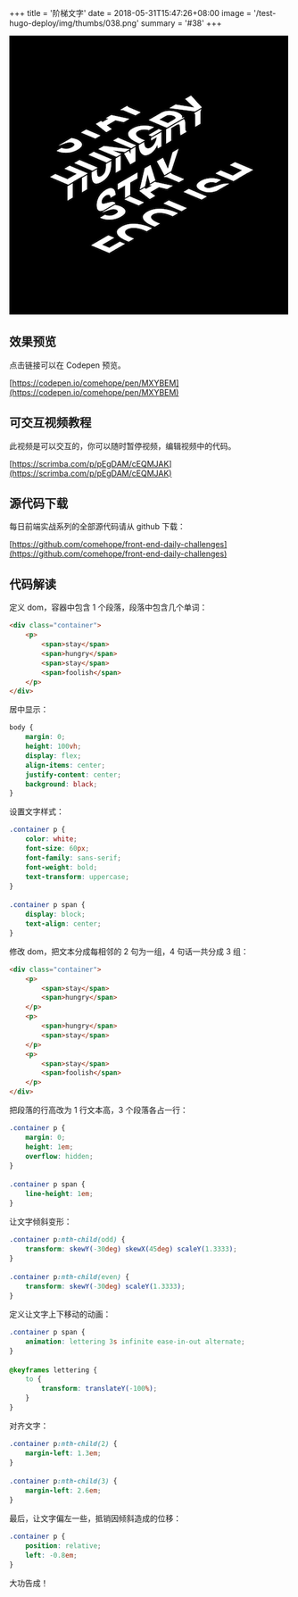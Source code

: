 +++
title = '阶梯文字'
date = 2018-05-31T15:47:26+08:00
image = '/test-hugo-deploy/img/thumbs/038.png'
summary = '#38'
+++

![](./work.png)

## 效果预览

点击链接可以在 Codepen 预览。

[https://codepen.io/comehope/pen/MXYBEM](https://codepen.io/comehope/pen/MXYBEM)

## 可交互视频教程

此视频是可以交互的，你可以随时暂停视频，编辑视频中的代码。

[https://scrimba.com/p/pEgDAM/cEQMJAK](https://scrimba.com/p/pEgDAM/cEQMJAK)

## 源代码下载

每日前端实战系列的全部源代码请从 github 下载：

[https://github.com/comehope/front-end-daily-challenges](https://github.com/comehope/front-end-daily-challenges)

## 代码解读

定义 dom，容器中包含 1 个段落，段落中包含几个单词：
```html
<div class="container">
	<p>
		<span>stay</span>
		<span>hungry</span>
		<span>stay</span>
		<span>foolish</span>
	</p>
</div>
```

居中显示：
```css
body {
	margin: 0;
	height: 100vh;
	display: flex;
	align-items: center;
	justify-content: center;
	background: black;
}
```

设置文字样式：
```css
.container p {
	color: white;
    font-size: 60px;
    font-family: sans-serif;
    font-weight: bold;
    text-transform: uppercase;
}

.container p span {
	display: block;
	text-align: center;
}
```

修改 dom，把文本分成每相邻的 2 句为一组，4 句话一共分成 3 组：
```html
<div class="container">
	<p>
		<span>stay</span>
		<span>hungry</span>
	</p>
	<p>
		<span>hungry</span>
		<span>stay</span>
	</p>
	<p>
		<span>stay</span>
		<span>foolish</span>
	</p>
</div>
```

把段落的行高改为 1 行文本高，3 个段落各占一行：
```css
.container p {
	margin: 0;
	height: 1em;
	overflow: hidden;
}

.container p span {
	line-height: 1em;
}
```

让文字倾斜变形：
```css
.container p:nth-child(odd) {
	transform: skewY(-30deg) skewX(45deg) scaleY(1.3333);
}

.container p:nth-child(even) {
	transform: skewY(-30deg) scaleY(1.3333);
}
```

定义让文字上下移动的动画：
```css
.container p span {
	animation: lettering 3s infinite ease-in-out alternate;
}

@keyframes lettering {
	to {
		transform: translateY(-100%);
	}
}
```

对齐文字：
```css
.container p:nth-child(2) {
	margin-left: 1.3em;
}

.container p:nth-child(3) {
	margin-left: 2.6em;
}
```

最后，让文字偏左一些，抵销因倾斜造成的位移：
```css
.container p {
	position: relative;
	left: -0.8em;
}
```

大功告成！
